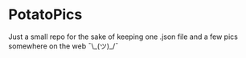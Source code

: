 # PotatoPics
Just a small repo for the sake of keeping one .json file and a few pics somewhere on the web ¯\\\_(ツ)_/¯
